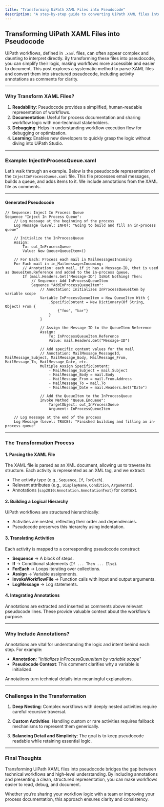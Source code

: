 ```yaml
---
title: "Transforming UiPath XAML Files into Pseudocode"
description: "A step-by-step guide to converting UiPath XAML files into pseudocode, making workflows easier to understand and document."
---
```


## **Transforming UiPath XAML Files into Pseudocode**

UiPath workflows, defined in `.xaml` files, can often appear complex and daunting to interpret directly. By transforming these files into pseudocode, you can simplify their logic, making workflows more accessible and easier to document. This post explores a systematic method to parse XAML files and convert them into structured pseudocode, including activity annotations as comments for clarity.

---

### **Why Transform XAML Files?**

1. **Readability**: Pseudocode provides a simplified, human-readable representation of workflows.
2. **Documentation**: Useful for process documentation and sharing workflow logic with non-technical stakeholders.
3. **Debugging**: Helps in understanding workflow execution flow for debugging or optimization.
4. **Learning**: Enables new developers to quickly grasp the logic without diving into UiPath Studio.

---

### **Example: InjectInProcessQueue.xaml**

Let’s walk through an example. Below is the pseudocode representation of the `InjectInProcessQueue.xaml` file. This file processes email messages, builds a queue, and adds items to it. We include annotations from the XAML file as comments.

---

#### **Generated Pseudocode**

```pseudocode
// Sequence: Inject In Process Queue
Sequence "Inject In Process Queue":
    // Log message at the beginning of the process
    Log Message (Level: INFO): "Going to build and fill an in-process queue"

    // Initialize the InProcessQueue
    Assign:
        To: out_InProcessQueue
        Value: New Queue<QueueItem>()

    // For Each: Process each mail in MailmessagesIncoming
    For Each mail in in_MailmessagesIncoming:
        // Annotation: each mail, if it has a Message-ID, that is used as QueueItem.Reference and added to the in-process queue.
        If (mail.Headers.Get("Message-ID") IsNot Nothing) Then:
            // Sequence: Add InProcessQueueItem
            Sequence "AddInProcessQueueItem":
                // Annotation: Initializes InProcessQueueItem by variable scope
                Variable InProcessQueueItem = New QueueItem With {
                    .SpecificContent = New Dictionary(Of String, Object) From {
                        {"foo", "bar"}
                    }
                }

                // Assign the Message-ID to the QueueItem Reference
                Assign:
                    To: InProcessQueueItem.Reference
                    Value: mail.Headers.Get("Message-ID")

                // Add specific content values for the mail
                // Annotation: MailMessage_MessageId, MailMessage_Subject, MailMessage_Body, MailMessage_From, MailMessage_To, MailMessage_Date, etc.
                Multiple Assign SpecificContent:
                    - MailMessage_Subject = mail.Subject
                    - MailMessage_Body = mail.Body
                    - MailMessage_From = mail.From.Address
                    - MailMessage_To = mail.To
                    - MailMessage_Date = mail.Headers.Get("Date")

                // Add the QueueItem to the InProcessQueue
                Invoke Method "Queue.Enqueue":
                    TargetObject: out_InProcessQueue
                    Argument: InProcessQueueItem

    // Log message at the end of the process
    Log Message (Level: TRACE): "Finished building and filling an in-process queue"
```

---

### **The Transformation Process**

#### **1. Parsing the XAML File**
The XAML file is parsed as an XML document, allowing us to traverse its structure. Each activity is represented as an XML tag, and we extract:
- The activity type (e.g., `Sequence`, `If`, `ForEach`).
- Relevant attributes (e.g., `DisplayName`, `Condition`, `Arguments`).
- Annotations (`sap2010:Annotation.AnnotationText`) for context.

#### **2. Building a Logical Hierarchy**
UiPath workflows are structured hierarchically:
- Activities are nested, reflecting their order and dependencies.
- Pseudocode preserves this hierarchy using indentation.

#### **3. Translating Activities**
Each activity is mapped to a corresponding pseudocode construct:
- **Sequence** → A block of steps.
- **If** → Conditional statements (`If ... Then ... Else`).
- **ForEach** → Loops iterating over collections.
- **Assign** → Variable assignments.
- **InvokeWorkflowFile** → Function calls with input and output arguments.
- **LogMessage** → Log statements.

#### **4. Integrating Annotations**
Annotations are extracted and inserted as comments above relevant pseudocode lines. These provide valuable context about the workflow's purpose.

---

### **Why Include Annotations?**

Annotations are vital for understanding the logic and intent behind each step. For example:
- **Annotation**: *"Initializes InProcessQueueItem by variable scope"*
- **Pseudocode Context**: This comment clarifies why a variable is initialized.

Annotations turn technical details into meaningful explanations.

---

### **Challenges in the Transformation**

1. **Deep Nesting**:
   Complex workflows with deeply nested activities require careful recursive traversal.
   
2. **Custom Activities**:
   Handling custom or rare activities requires fallback mechanisms to represent them generically.

3. **Balancing Detail and Simplicity**:
   The goal is to keep pseudocode readable while retaining essential logic.

---

### **Final Thoughts**

Transforming UiPath XAML files into pseudocode bridges the gap between technical workflows and high-level understanding. By including annotations and presenting a clean, structured representation, you can make workflows easier to read, debug, and document.

Whether you’re sharing your workflow logic with a team or improving your process documentation, this approach ensures clarity and consistency.

